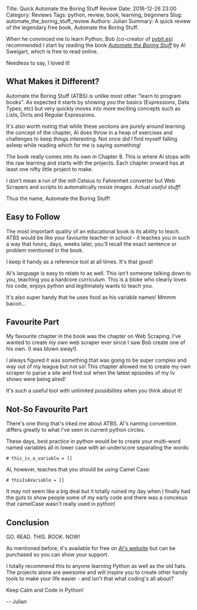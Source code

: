 Title: Quick Automate the Boring Stuff Review
Date: 2016-12-26 23:00
Category: Reviews
Tags: python, review, book, learning, beginners
Slug: automate_the_boring_stuff_review
Authors: Julian
Summary: A quick review of the legendary free book, Automate the Boring Stuff.

When he convinced me to learn Python, Bob (co-creator of [pybit.es](http://www.pybit.es)) recommended I start by reading the book [*Automate the Boring Stuff*](https://www.automatetheboringstuff.com) by Al Sweigart, which is free to read online.

Needless to say, I loved it!


## What Makes it Different?

Automate the Boring Stuff (ATBS) is unlike most other "learn to program books". As expected it starts by showing you the basics (Expressions, Data Types, etc) but very quickly moves into more exciting concepts such as Lists, Dicts and Regular Expressions.

It's also worth noting that while these sections are purely around learning the concept of the chapter, Al does throw in a heap of exercises and challenges to keep things interesting. Not once did I find myself falling asleep while reading which for me is saying something!

The book really comes into its own in Chapter 8. This is where Al stops with the raw learning and starts with the projects. Each chapter onward has at least one nifty little project to make.

I don't mean a run of the mill Celsius to Fahrenheit converter but Web Scrapers and scripts to automatically resize images.
Actual *useful stuff*!

Thus the name, Automate the Boring Stuff!


## Easy to Follow

The most important quality of an educational book is its ability to teach. ATBS would be like your favourite teacher in school - it teaches you in such a way that hours, days, weeks later, you'll recall the exact sentence or problem mentioned in the book.

I keep it handy as a reference tool at all times. It's that good!

Al's language is easy to relate to as well. This isn't someone talking down to you, teaching you a hardcore curriculum. This is a bloke who clearly loves his code, enjoys python and legitimately wants to teach you.

It's also super handy that he uses food as his variable names! Mmmm bacon...


## Favourite Part

My favourite chapter in the book was the chapter on Web Scraping. I've wanted to create my own web scraper ever since I saw Bob create one of his own. (I was blown away!).

I always figured it was something that was going to be super complex and way out of my league but not so! This chapter allowed me to create my own scraper to parse a site and find out when the latest episodes of my tv shows were being aired!

It's such a useful tool with unlimited possibilites when you think about it!


## Not-So Favourite Part

There's one thing that's irked me about ATBS. Al's naming convention differs greatly to what I've seen in current python circles.

These days, best practice in python would be to create your multi-word named variables all in lower case with an underscore separating the words:

~~~~
# this_is_a_variable = []
~~~~

Al, however, teaches that you should be using Camel Case:

~~~~
# thisIsAVariable = []
~~~~

It may not seem like a big deal but it totally ruined my day when I finally had the guts to show people some of my early code and there was a concesus that camelCase wasn't really used in python!


## Conclusion

GO. READ. THIS. BOOK. NOW!

As mentioned before, it's available for free on [Al's website](https://www.automatetheboringstuff.com) but can be purchased so you can show your support.

I totally recommend this to anyone learning Python as well as the old hats. The projects alone are awesome and will inspire you to create other handy tools to make your life easier - and isn't that what coding's all about?

Keep Calm and Code in Python!
 
-- Julian
